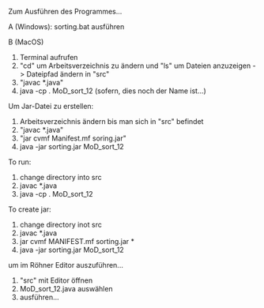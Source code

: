 
Zum Ausführen des Programmes...

A (Windows): sorting.bat ausführen

B (MacOS)

1. Terminal aufrufen
2. "cd" um Arbeitsverzeichnis zu ändern und "ls" um Dateien anzuzeigen -> Dateipfad ändern in "src"
3. "javac *.java"
4. java -cp . MoD_sort_12 (sofern, dies noch der Name ist...)

Um Jar-Datei zu erstellen:
1. Arbeitsverzeichnis ändern bis man sich in "src" befindet
2. "javac *.java"
3. "jar cvmf Manifest.mf soring.jar"
4. java -jar sorting.jar MoD_sort_12

To run:
1. change directory into src
2. javac *.java
3. java -cp . MoD_sort_12

To create jar:
1. change directory inot src
2. javac *.java
3. jar cvmf MANIFEST.mf sorting.jar *
4. java -jar sorting.jar MoD_sort_12










um im Röhner Editor auszuführen...
1. "src" mit Editor öffnen
2. MoD_sort_12.java auswählen
3. ausführen...

